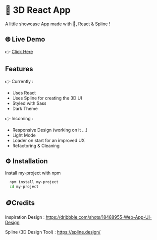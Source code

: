 
# 🚀 3D React App

A little showcase App made with 💖, React & Spline !
## 🌐 Live Demo

👉 [Click Here](https://spline-showcase-app.vercel.app/)

## Features
👉 Currently :
* Uses React
* Uses Spline for creating the 3D UI
* Styled with Sass
* Dark Theme 

👉 Incoming :
* Responsive Design (working on it ...)
* Light Mode
* Loader on start for an improved UX
* Refactoring & Cleaning

## ⚙️ Installation

Install my-project with npm

```bash
  npm install my-project
  cd my-project
```

## 🪙Credits
Inspiration Design : https://dribbble.com/shots/18488955-Web-App-UI-Design

Spline (3D Design Tool) : https://spline.design/
